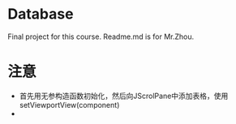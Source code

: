 # Database
Final project for this course.
Readme.md is for Mr.Zhou.
# 注意
- 首先用无参构造函数初始化，然后向JScrolPane中添加表格，使用setViewportView(component)
- 
